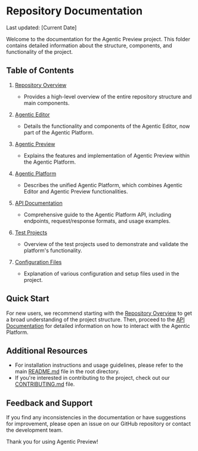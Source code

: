 # Repository Documentation

Last updated: [Current Date]

Welcome to the documentation for the Agentic Preview project. This folder contains detailed information about the structure, components, and functionality of the project.

## Table of Contents

1. [Repository Overview](./repository_overview.md)
   - Provides a high-level overview of the entire repository structure and main components.

2. [Agentic Editor](./agentic_editor.md)
   - Details the functionality and components of the Agentic Editor, now part of the Agentic Platform.

3. [Agentic Preview](./agentic_preview.md)
   - Explains the features and implementation of Agentic Preview within the Agentic Platform.

4. [Agentic Platform](./agentic_platform.md)
   - Describes the unified Agentic Platform, which combines Agentic Editor and Agentic Preview functionalities.

5. [API Documentation](./api.md)
   - Comprehensive guide to the Agentic Platform API, including endpoints, request/response formats, and usage examples.

6. [Test Projects](./test_projects.md)
   - Overview of the test projects used to demonstrate and validate the platform's functionality.

7. [Configuration Files](./configuration_files.md)
   - Explanation of various configuration and setup files used in the project.

## Quick Start

For new users, we recommend starting with the [Repository Overview](./repository_overview.md) to get a broad understanding of the project structure. Then, proceed to the [API Documentation](./api.md) for detailed information on how to interact with the Agentic Platform.

## Additional Resources

- For installation instructions and usage guidelines, please refer to the main [README.md](../README.md) file in the root directory.
- If you're interested in contributing to the project, check out our [CONTRIBUTING.md](../CONTRIBUTING.md) file.

## Feedback and Support

If you find any inconsistencies in the documentation or have suggestions for improvement, please open an issue on our GitHub repository or contact the development team.

Thank you for using Agentic Preview!
